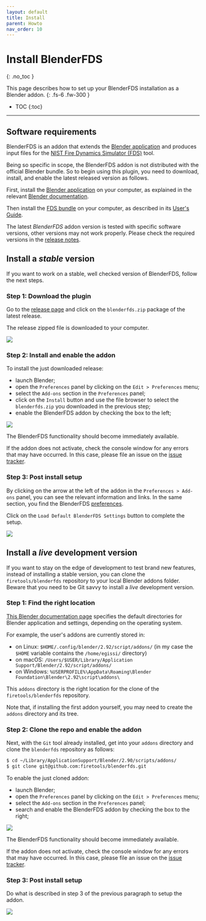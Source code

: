 ```yaml
---
layout: default
title: Install
parent: Howto
nav_order: 10
---
```


# Install BlenderFDS
{: .no_toc }

This page describes how to set up your BlenderFDS installation as a Blender addon.
{: .fs-6 .fw-300 }

* TOC
{:toc}

---

## Software requirements

BlenderFDS is an addon that extends the [Blender application](https://www.blender.org/)
and produces input files for the [NIST Fire Dynamics Simulator (FDS)](https://pages.nist.gov/fds-smv/) tool.

Being so specific in scope, the BlenderFDS addon is not distributed with the official Blender bundle.
So to begin using this plugin, you need to download, install, and enable the latest released version as follows.

First, install the [Blender application](https://www.blender.org/) on your computer,
as explained in the relevant [Blender documentation](https://docs.blender.org/manual/en/latest/getting_started/install/index.html).

Then install the [FDS bundle](https://pages.nist.gov/fds-smv/) on your computer,
as described in its [User's Guide](https://pages.nist.gov/fds-smv/manuals.html).

The latest *BlenderFDS* addon version is tested with specific software versions,
other versions may not work properly. Please check the required versions in
the [release notes](../release-notes).

## Install a *stable* version

If you want to work on a stable, well checked version of BlenderFDS, follow the next steps.

### Step 1: Download the plugin

Go to the [release page](https://github.com/firetools/blenderfds/releases)
and click on the `blenderfds.zip` package of the latest release.

The release zipped file is downloaded to your computer.

![](images/install/pref_addon_download.png)

### Step 2: Install and enable the addon

To install the just downloaded release:

 * launch Blender;
 * open the `Preferences` panel by clicking on the `Edit > Preferences` menu;
 * select the `Add-ons` section in the `Preferences` panel;
 * click on the `Install` button and use the file browser to select the `blenderfds.zip` you downloaded in the previous step;
 * enable the BlenderFDS addon by checking the box to the left;

![](images/install/pref_addon_enable.png)

The BlenderFDS functionality should become immediately available.

If the addon does not activate, check the console window for any errors that may have occurred.
In this case, please file an issue on the [issue tracker](https://github.com/firetools/blenderfds/issues).

### Step 3: Post install setup

By clicking on the arrow at the left of the addon in the `Preferences > Add-ons` panel, you can see the relevant information and links. In the same section, you find the BlenderFDS [preferences](TODO).

Click on the `Load Default BlenderFDS Settings` button to complete the setup.

![](images/install/pref_addon_postinstall.png)

## Install a *live* development version

If you want to stay on the edge of development to test brand new features,
instead of installing a stable version, you can clone the `firetools/blenderfds` repository
to your local Blender addons folder.
Beware that you need to be Git savvy to install a *live* development version.

### Step 1: Find the right location

[This Blender documentation page](https://docs.blender.org/manual/en/latest/advanced/blender_directory_layout.html)
specifies the default directories for Blender application and settings, depending on the operating system.

For example, the user's addons are currently stored in:

 * on Linux: `$HOME/.config/blender/2.92/script/addons/` (in my case the `$HOME` variable contains the `/home/egissi/` directory)
 * on macOS: `/Users/$USER/Library/Application Support/Blender/2.92/script/addons/` 
 * on Windows: `%USERPROFILE%\AppData\Roaming\Blender Foundation\Blender\2.92\script\addons\` 

This `addons` directory is the right location for the clone of the `firetools/blenderfds` repository.

Note that, if installing the first addon yourself, you may need to create the `addons` directory and its tree.

### Step 2: Clone the repo and enable the addon

Next, with the `Git` tool already installed, get into your `addons` directory and clone the `blenderfds` repository as follows:
```bash
$ cd ~/Library/ApplicationSupport/Blender/2.90/scripts/addons/
$ git clone git@github.com:firetools/blenderfds.git
```

To enable the just cloned addon:

 * launch Blender;
 * open the `Preferences` panel by clicking on the `Edit > Preferences` menu;
 * select the `Add-ons` section in the `Preferences` panel;
 * search and enable the BlenderFDS addon by checking the box to the right;

![](images/install/pref_addon_enable.png)

The BlenderFDS functionality should become immediately available.

If the addon does not activate, check the console window for any errors that may have occurred. In this case, please file an issue on the [issue tracker](https://github.com/firetools/blenderfds/issues).


### Step 3: Post install setup

Do what is described in step 3 of the previous paragraph to setup the addon.

![](images/install/ui_imported_couch.png)

